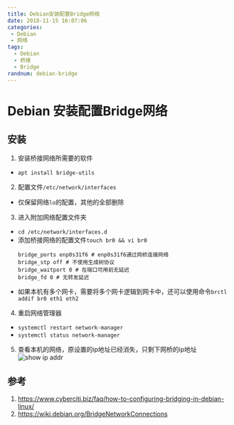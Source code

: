 ```yaml
---
title: Debian安装配置Bridge网络
date: 2018-11-15 16:07:06
categories: 
 - Debian
 - 网络
tags:
  - Debian
  - 桥接
  - Bridge
randnum: debian-bridge
---
```


# Debian 安装配置Bridge网络

## 安装

1. 安装桥接网络所需要的软件
  - `apt install bridge-utils`
2. 配置文件`/etc/network/interfaces`
  - 仅保留网络`lo`的配置，其他的全部删除
3. 进入附加网络配置文件夹
  - `cd /etc/network/interfaces.d`
  - 添加桥接网络的配置文件`touch br0 && vi br0`
	```
	bridge_ports enp0s31f6 # enp0s31f6通过网桥连接网络
	bridge_stp off # 不使用生成树协议
	bridge_waitport 0 # 在端口可用前无延迟
	bridge_fd 0 # 无转发延迟
	```
  - 如果本机有多个网卡，需要将多个网卡逻辑到网卡中，还可以使用命令`brctl addif br0 eth1 eth2`
  
<!--more-->
4. 重启网络管理器
  - `systemctl restart network-manager`
  - `systemctl status network-manager`
5. 查看本机的网络，原设置的ip地址已经消失，只剩下网桥的ip地址
  ![show ip addr](https://s1.ax1x.com/2018/11/15/iveA3t.png)

## 参考
1. <https://www.cyberciti.biz/faq/how-to-configuring-bridging-in-debian-linux/>
2. <https://wiki.debian.org/BridgeNetworkConnections>
